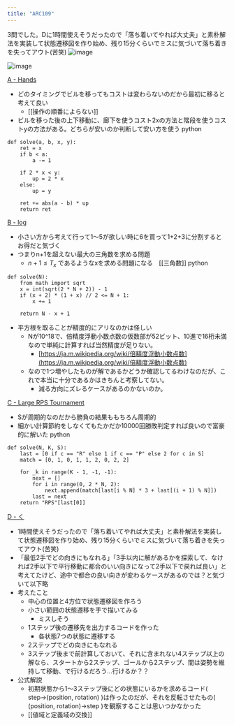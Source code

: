 ```yaml
---
title: "ARC109"
---
```


3問でした。Dに1時間使えそうだったので「落ち着いてやれば大丈夫」と素朴解法を実装して状態遷移図を作り始め、残り15分くらいでミスに気づいて落ち着きを失ってアウト(苦笑)
![image](https://gyazo.com/d2eb8e41a1e38f0e23cc2c8254dd5a8a/thumb/1000)

![image](https://gyazo.com/e6a070f0d5974b30af3ad656f0bdda8c/thumb/1000)

[A - Hands](https://atcoder.jp/contests/arc109/tasks/arc109_a)
- どのタイミングでビルを移ってもコストは変わらないのだから最初に移ると考えて良い
    - [[操作の順番によらない]]
- ビルを移った後の上下移動に、廊下を使うコスト2xの方法と階段を使うコストyの方法がある。どちらが安いのか判断して安い方を使う
python

```
def solve(a, b, x, y):
    ret = x
    if b < a:
        a -= 1

    if 2 * x < y:
        up = 2 * x
    else:
        up = y

    ret += abs(a - b) * up
    return ret
```


[B - log](https://atcoder.jp/contests/arc109/tasks/arc109_b)
- 小さい方から考えて行って1〜5が欲しい時に6を買って1+2+3に分割するとお得だと気づく
- つまりn+1を超えない最大の三角数を求める問題
    - $n + 1 \le T_x$ であるようなxを求める問題になる　[[三角数]]
python

```
def solve(N):
    from math import sqrt
    x = int(sqrt(2 * N + 2)) - 1
    if (x + 2) * (1 + x) // 2 <= N + 1:
        x += 1

    return N - x + 1
```

- 平方根を取ることが精度的にアリなのかは怪しい
    - Nが10^18で、倍精度浮動小数点数の仮数部が52ビット、10進で16桁未満なので単純に計算すれば当然精度が足りない。
        - [https://ja.m.wikipedia.org/wiki/倍精度浮動小数点数](https://ja.m.wikipedia.org/wiki/倍精度浮動小数点数)
    - なので1つ増やしたものが解であるかどうか確認してるわけなのだが、これで本当に十分であるかはきちんと考察してない。
        - 減る方向にズレるケースがあるのかないのか。

[C - Large RPS Tournament](https://atcoder.jp/contests/arc109/tasks/arc109_c)
- Sが周期的なのだから勝負の結果ももちろん周期的
- 細かい計算節約をしなくてもたかだか10000回勝敗判定すれば良いので富豪的に解いた
python

```
def solve(N, K, S):
    last = [0 if c == "R" else 1 if c == "P" else 2 for c in S]
    match = [0, 1, 0, 1, 1, 2, 0, 2, 2]

    for _k in range(K - 1, -1, -1):
        next = []
        for i in range(0, 2 * N, 2):
            next.append(match[last[i % N] * 3 + last[(i + 1) % N]])
        last = next
    return "RPS"[last[0]]
```


[D - く](https://atcoder.jp/contests/arc109/tasks/arc109_d)
- 1時間使えそうだったので「落ち着いてやれば大丈夫」と素朴解法を実装して状態遷移図を作り始め、残り15分くらいでミスに気づいて落ち着きを失ってアウト(苦笑)
- 「最低2手でどの向きにもなれる」「3手以内に解があるかを探索して、なければ2手以下で平行移動に都合のいい向きになって2手以下で戻れば良い」と考えてたけど、途中で都合の良い向きが変わるケースがあるのでは？と気づいて以下略
- 考えたこと
    - 中心の位置と4方位で状態遷移図を作ろう
    - 小さい範囲の状態遷移を手で描いてみる
        - ミスしそう
    - 1ステップ後の遷移先を出力するコードを作った
        - 各状態7つの状態に遷移する
    - 2ステップでどの向きにもなれる
    - 3ステップ後まで前計算しておいて、それに含まれない4ステップ以上の解なら、スタートから2ステップ、ゴールから2ステップ、間は姿勢を維持して移動、で行けるだろう…行けるか？？
- 公式解説
    - 初期状態から1〜3ステップ後にどの状態にいるかを求めるコード( step→(position, rotation) )は作ったのだが、それを反転させたもの( (position, rotation)→step )を観察することは思いつかなかった
    - [[値域と定義域の交換]]
